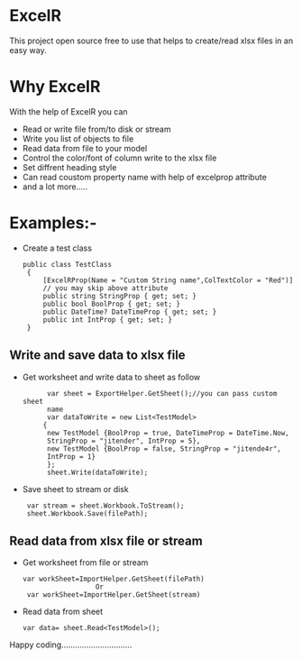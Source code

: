 # ExcelR
This project open source free to use that helps to create/read xlsx files in an easy way.

# Why ExcelR
With the help of ExcelR you can
- Read or write file from/to disk or stream
- Write you list of objects to file 
- Read data from file to your model
- Control the color/font of column write to the xlsx file
- Set diffrent heading style
- Can read coustom property name with help of excelprop attribute
- and a lot more.....

# Examples:-
* Create a test class
   ```
   public class TestClass
    {
        [ExcelRProp(Name = "Custom String name",ColTextColor = "Red")] 
        // you may skip above attribute
        public string StringProp { get; set; }
        public bool BoolProp { get; set; }
        public DateTime? DateTimeProp { get; set; }
        public int IntProp { get; set; }
    }
    ```
## Write and save data to xlsx file


* Get worksheet and write data to sheet as follow
   ```
         var sheet = ExportHelper.GetSheet();//you can pass custom sheet 
         name 
         var dataToWrite = new List<TestModel>
        {
         new TestModel {BoolProp = true, DateTimeProp = DateTime.Now, 
         StringProp = "jitender", IntProp = 5},
         new TestModel {BoolProp = false, StringProp = "jitende4r", 
         IntProp = 1}
         };
         sheet.Write(dataToWrite);
    ```
* Save sheet to stream or disk
   ```
    var stream = sheet.Workbook.ToStream();
    sheet.Workbook.Save(filePath);
   ```
   
## Read data from xlsx file or stream
* Get worksheet from file or stream
   ```
   var workSheet=ImportHelper.GetSheet(filePath)
                     Or
    var workSheet=ImportHelper.GetSheet(stream)
   ```
 * Read data from sheet
   ```
   var data= sheet.Read<TestModel>();
   ```
 Happy coding...............................